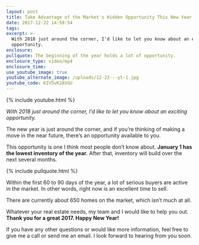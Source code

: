 ```yaml
---
layout: post
title: Take Advantage of the Market's Hidden Opportunity This New Year
date: 2017-12-22 14:59:54
tags:
excerpt: >-
  With 2018 just around the corner, I’d like to let you know about an exciting
  opportunity.
enclosure:
pullquote: The beginning of the year holds a lot of opportunity.
enclosure_type: video/mp4
enclosure_time:
use_youtube_image: true
youtube_alternate_image: /uploads/12-22---yt-1.jpg
youtube_code: KIV5vK2AVGU
---
```



{% include youtube.html %}

*With 2018 just around the corner, I’d like to let you know about an exciting opportunity.*

The new year is just around the corner, and if you’re thinking of making a move in the near future, there’s an opportunity available to you.

This opportunity is one I think most people don’t know about. **January 1 has the lowest inventory of the year.** After that, inventory will build over the next several months.

{% include pullquote.html %}

Within the first 60 to 90 days of the year, a lot of serious buyers are active in the market. In other words, right now is an excellent time to sell.

There are currently about 650 homes on the market, which isn’t much at all.

Whatever your real estate needs, my team and I would like to help you out. **Thank you for a great 2017. Happy New Year!**

If you have any other questions or would like more information, feel free to give me a call or send me an email. I look forward to hearing from you soon.<br>
